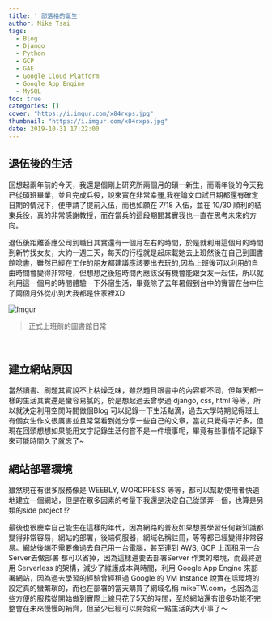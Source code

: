 ```yaml
---
title: ' 部落格的誕生'
author: Mike Tsai
tags:
  - Blog
  - Django
  - Python
  - GCP
  - GAE
  - Google Cloud Platform
  - Google App Engine
  - MySQL
toc: true
categories: []
cover: "https://i.imgur.com/x84rxps.jpg"
thumbnail: "https://i.imgur.com/x84rxps.jpg"
date: 2019-10-31 17:22:00
---
```


## 退伍後的生活

回想起兩年前的今天，我還是個剛上研究所兩個月的碩一新生，而兩年後的今天我已從碩班畢業，並且完成兵役，說來實在非常幸運,我在論文口試日期都還有確定日期的情況下，便申請了提前入伍，而也如願在 7/18 入伍，並在 10/30 順利的結束兵役，真的非常感謝教授，而在當兵的這段期間其實我也一直在思考未來的方向。

退伍後距離答應公司到職日其實還有一個月左右的時間，於是就利用這個月的時間到新竹找女友，大約一週三天，每天的行程就是起床載她去上班然後在自己到圖書館唸書，雖然已經在工作的朋友都建議應該要出去玩的,因為上班後可以利用的自由時間會變得非常短，但想想之後短時間內應該沒有機會能跟女友一起住，所以就利用這一個月的時間體驗一下外宿生活，畢竟除了去年暑假到台中的實習在台中住了兩個月外從小到大我都是住家裡XD
<!-- more -->

![Imgur](https://i.imgur.com/x84rxps.jpg)
> 正式上班前的圖書館日常


<br/>


## 建立網站原因
當然讀書、刷題其實說不上枯燥乏味，雖然題目跟書中的內容都不同，但每天都一樣的生活其實還是蠻容易膩的，於是想起過去曾學過 django, css, html 等等，所以就決定利用空閒時間做個Blog 可以記錄一下生活點滴，過去大學時期記得班上有個女生作文很厲害並且常常看到她分享一些自己的文章，當初只覺得字好多，但現在回頭想想如果能用文字記錄生活何嘗不是一件壞事呢，畢竟有些事情不記錄下來可能時間久了就忘了~

## 網站部署環境
雖然現在有很多服務像是 WEEBLY, WORDPRESS 等等，都可以幫助使用者快速地建立一個網站，但是在眾多因素的考量下我還是決定自己從頭弄一個，也算是另類的side project !? 

最後也很慶幸自己能生在這樣的年代，因為網路的普及如果想要學習任何新知識都變得非常容易，網站的部署，後端伺服器，網域名稱註冊，等等都已經變得非常容易。網站後端不需要像過去自己用一台電腦，甚至連到 AWS, GCP 上面租用一台Server去做部署 都可以省掉，因為這樣還要去部署Server 作業的環境，而最終選用 Serverless 的架構，減少了維護成本與時間，利用 Google App Engine 來部署網站，因為過去學習的經驗曾經租過 Google 的 VM Instance 說實在話環境的設定真的蠻繁瑣的，而也在部署的當天購買了網域名稱 mikeTW.com，也因為這些方便的服務從開始做到實際上線只花了5天的時間，至於網站還有很多功能不完整會在未來慢慢的補齊，但至少已經可以開始寫一點生活的大小事了～








